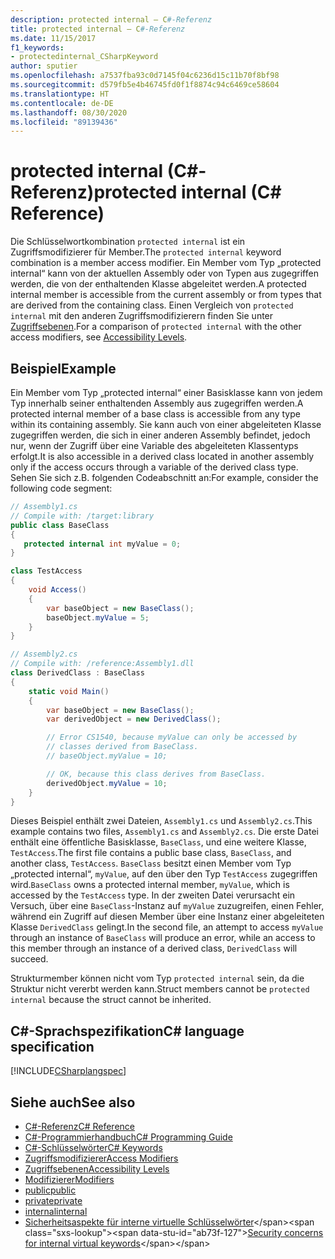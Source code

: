 ```yaml
---
description: protected internal – C#-Referenz
title: protected internal – C#-Referenz
ms.date: 11/15/2017
f1_keywords:
- protectedinternal_CSharpKeyword
author: sputier
ms.openlocfilehash: a7537fba93c0d7145f04c6236d15c11b70f8bf98
ms.sourcegitcommit: d579fb5e4b46745fd0f1f8874c94c6469ce58604
ms.translationtype: HT
ms.contentlocale: de-DE
ms.lasthandoff: 08/30/2020
ms.locfileid: "89139436"
---
```

# <a name="protected-internal-c-reference"></a><span data-ttu-id="ab73f-103">protected internal (C#-Referenz)</span><span class="sxs-lookup"><span data-stu-id="ab73f-103">protected internal (C# Reference)</span></span>

<span data-ttu-id="ab73f-104">Die Schlüsselwortkombination `protected internal` ist ein Zugriffsmodifizierer für Member.</span><span class="sxs-lookup"><span data-stu-id="ab73f-104">The `protected internal` keyword combination is a member access modifier.</span></span> <span data-ttu-id="ab73f-105">Ein Member vom Typ „protected internal“ kann von der aktuellen Assembly oder von Typen aus zugegriffen werden, die von der enthaltenden Klasse abgeleitet werden.</span><span class="sxs-lookup"><span data-stu-id="ab73f-105">A protected internal member is accessible from the current assembly or from types that are derived from the containing class.</span></span> <span data-ttu-id="ab73f-106">Einen Vergleich von `protected internal` mit den anderen Zugriffsmodifizierern finden Sie unter [Zugriffsebenen](accessibility-levels.md).</span><span class="sxs-lookup"><span data-stu-id="ab73f-106">For a comparison of `protected internal` with the other access modifiers, see [Accessibility Levels](accessibility-levels.md).</span></span>

## <a name="example"></a><span data-ttu-id="ab73f-107">Beispiel</span><span class="sxs-lookup"><span data-stu-id="ab73f-107">Example</span></span>

<span data-ttu-id="ab73f-108">Ein Member vom Typ „protected internal“ einer Basisklasse kann von jedem Typ innerhalb seiner enthaltenden Assembly aus zugegriffen werden.</span><span class="sxs-lookup"><span data-stu-id="ab73f-108">A protected internal member of a base class is accessible from any type within its containing assembly.</span></span> <span data-ttu-id="ab73f-109">Sie kann auch von einer abgeleiteten Klasse zugegriffen werden, die sich in einer anderen Assembly befindet, jedoch nur, wenn der Zugriff über eine Variable des abgeleiteten Klassentyps erfolgt.</span><span class="sxs-lookup"><span data-stu-id="ab73f-109">It is also accessible in a derived class located in another assembly only if the access occurs through a variable of the derived class type.</span></span> <span data-ttu-id="ab73f-110">Sehen Sie sich z.B. folgenden Codeabschnitt an:</span><span class="sxs-lookup"><span data-stu-id="ab73f-110">For example, consider the following code segment:</span></span>

```csharp
// Assembly1.cs
// Compile with: /target:library
public class BaseClass
{
   protected internal int myValue = 0;
}

class TestAccess
{
    void Access()
    {
        var baseObject = new BaseClass();
        baseObject.myValue = 5;
    }
}
```

```csharp
// Assembly2.cs
// Compile with: /reference:Assembly1.dll
class DerivedClass : BaseClass
{
    static void Main()
    {
        var baseObject = new BaseClass();
        var derivedObject = new DerivedClass();

        // Error CS1540, because myValue can only be accessed by
        // classes derived from BaseClass.
        // baseObject.myValue = 10;

        // OK, because this class derives from BaseClass.
        derivedObject.myValue = 10;
    }
}
```

<span data-ttu-id="ab73f-111">Dieses Beispiel enthält zwei Dateien, `Assembly1.cs` und `Assembly2.cs`.</span><span class="sxs-lookup"><span data-stu-id="ab73f-111">This example contains two files, `Assembly1.cs` and `Assembly2.cs`.</span></span>
<span data-ttu-id="ab73f-112">Die erste Datei enthält eine öffentliche Basisklasse, `BaseClass`, und eine weitere Klasse, `TestAccess`.</span><span class="sxs-lookup"><span data-stu-id="ab73f-112">The first file contains a public base class, `BaseClass`, and another class, `TestAccess`.</span></span> <span data-ttu-id="ab73f-113">`BaseClass` besitzt einen Member vom Typ „protected internal“, `myValue`, auf den über den Typ `TestAccess` zugegriffen wird.</span><span class="sxs-lookup"><span data-stu-id="ab73f-113">`BaseClass` owns a protected internal member, `myValue`, which is accessed by the `TestAccess` type.</span></span>
<span data-ttu-id="ab73f-114">In der zweiten Datei verursacht ein Versuch, über eine `BaseClass`-Instanz auf `myValue` zuzugreifen, einen Fehler, während ein Zugriff auf diesen Member über eine Instanz einer abgeleiteten Klasse `DerivedClass` gelingt.</span><span class="sxs-lookup"><span data-stu-id="ab73f-114">In the second file, an attempt to access `myValue` through an instance of `BaseClass` will produce an error, while an access to this member through an instance of a derived class, `DerivedClass` will succeed.</span></span>

<span data-ttu-id="ab73f-115">Strukturmember können nicht vom Typ `protected internal` sein, da die Struktur nicht vererbt werden kann.</span><span class="sxs-lookup"><span data-stu-id="ab73f-115">Struct members cannot be `protected internal` because the struct cannot be inherited.</span></span>

## <a name="c-language-specification"></a><span data-ttu-id="ab73f-116">C#-Sprachspezifikation</span><span class="sxs-lookup"><span data-stu-id="ab73f-116">C# language specification</span></span>

[!INCLUDE[CSharplangspec](~/includes/csharplangspec-md.md)]

## <a name="see-also"></a><span data-ttu-id="ab73f-117">Siehe auch</span><span class="sxs-lookup"><span data-stu-id="ab73f-117">See also</span></span>

- [<span data-ttu-id="ab73f-118">C#-Referenz</span><span class="sxs-lookup"><span data-stu-id="ab73f-118">C# Reference</span></span>](../index.md)
- [<span data-ttu-id="ab73f-119">C#-Programmierhandbuch</span><span class="sxs-lookup"><span data-stu-id="ab73f-119">C# Programming Guide</span></span>](../../programming-guide/index.md)
- [<span data-ttu-id="ab73f-120">C#-Schlüsselwörter</span><span class="sxs-lookup"><span data-stu-id="ab73f-120">C# Keywords</span></span>](index.md)
- [<span data-ttu-id="ab73f-121">Zugriffsmodifizierer</span><span class="sxs-lookup"><span data-stu-id="ab73f-121">Access Modifiers</span></span>](access-modifiers.md)
- [<span data-ttu-id="ab73f-122">Zugriffsebenen</span><span class="sxs-lookup"><span data-stu-id="ab73f-122">Accessibility Levels</span></span>](accessibility-levels.md)
- [<span data-ttu-id="ab73f-123">Modifizierer</span><span class="sxs-lookup"><span data-stu-id="ab73f-123">Modifiers</span></span>](index.md)
- [<span data-ttu-id="ab73f-124">public</span><span class="sxs-lookup"><span data-stu-id="ab73f-124">public</span></span>](public.md)
- [<span data-ttu-id="ab73f-125">private</span><span class="sxs-lookup"><span data-stu-id="ab73f-125">private</span></span>](private.md)
- [<span data-ttu-id="ab73f-126">internal</span><span class="sxs-lookup"><span data-stu-id="ab73f-126">internal</span></span>](internal.md)
- <span data-ttu-id="ab73f-127">[Sicherheitsaspekte für interne virtuelle Schlüsselwörter](https://docs.microsoft.com/previous-versions/dotnet/netframework-4.0/heyd8kky(v=vs.100))</span><span class="sxs-lookup"><span data-stu-id="ab73f-127">[Security concerns for internal virtual keywords](https://docs.microsoft.com/previous-versions/dotnet/netframework-4.0/heyd8kky(v=vs.100))</span></span>
